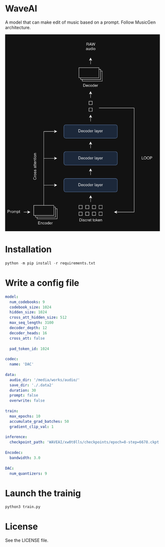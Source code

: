 # WaveAI
A model that can make edit of music based on a prompt. Follow MusicGen architecture.

![architecture](assets/image.png)

# Installation

```py
python -m pip install -r requirements.txt
```

# Write a config file

```yaml
model:
  num_codebooks: 9
  codebook_size: 1024
  hidden_size: 1024
  cross_att_hidden_size: 512
  max_seq_length: 3100
  decoder_depth: 12
  decoder_heads: 16
  cross_att: false

  pad_token_id: 1024

codec:
  name: 'DAC'

data:
  audio_dir: '/media/works/audio/'
  save_dir: './.data2'
  duration: 30
  prompt: false
  overwrite: false

train:
  max_epochs: 10
  accumulate_grad_batches: 50
  gradient_clip_val: 1 

inference:
  checkpoint_path: 'WAVEAI/xw0t0lls/checkpoints/epoch=8-step=6678.ckpt'

Encodec:
  bandwidth: 3.0

DAC:
  num_quantizers: 9
```

# Launch the trainig

```py
python3 train.py
```

# License

See the LICENSE file.